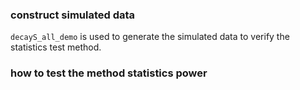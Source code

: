 ### construct simulated data
`decayS_all_demo` is used to generate the simulated data to verify the statistics test method.

### how to test the method statistics power

